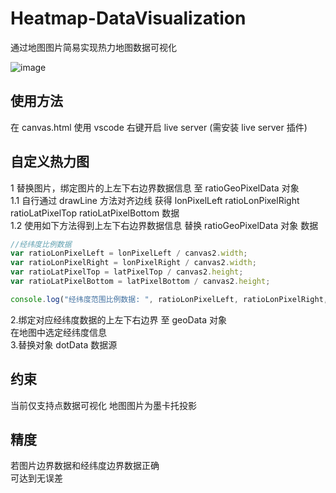# Heatmap-DataVisualization
通过地图图片简易实现热力地图数据可视化    

![image](https://user-images.githubusercontent.com/64928288/166636707-f0cc90bd-64fa-4390-9bca-fd835d480e94.png)   
## 使用方法
在 canvas.html 使用 vscode 右键开启 live server (需安装 live server 插件) 
## 自定义热力图
1 替换图片，绑定图片的上左下右边界数据信息 至 ratioGeoPixelData 对象   
1.1 自行通过 drawLine 方法对齐边线 获得 lonPixelLeft ratioLonPixelRight ratioLatPixelTop ratioLatPixelBottom 数据    
1.2 使用如下方法得到上左下右边界数据信息 替换 ratioGeoPixelData 对象 数据   
```js
//经纬度比例数据
var ratioLonPixelLeft = lonPixelLeft / canvas2.width;
var ratioLonPixelRight = lonPixelRight / canvas2.width;
var ratioLatPixelTop = latPixelTop / canvas2.height;
var ratioLatPixelBottom = latPixelBottom / canvas2.height;

console.log("经纬度范围比例数据: ", ratioLonPixelLeft, ratioLonPixelRight, ratioLatPixelTop, ratioLatPixelBottom);
```
2.绑定对应经纬度数据的上左下右边界 至 geoData 对象   
在地图中选定经纬度信息   
3.替换对象 dotData 数据源      
## 约束
当前仅支持点数据可视化 地图图片为墨卡托投影   
## 精度
若图片边界数据和经纬度边界数据正确   
可达到无误差
